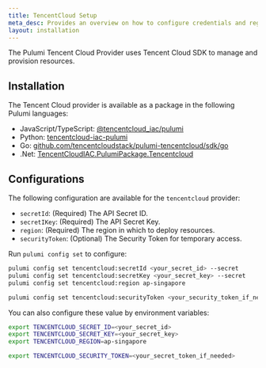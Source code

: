 ```yaml
---
title: TencentCloud Setup
meta_desc: Provides an overview on how to configure credentials and region for the Pulumi Tencent Cloud Provider
layout: installation
---
```


The Pulumi Tencent Cloud Provider uses Tencent Cloud SDK to manage and provision resources.

## Installation

The Tencent Cloud provider is available as a package in the following Pulumi languages:

- JavaScript/TypeScript: [@tencentcloud_iac/pulumi](https://www.npmjs.com/package/@tencentcloud_iac/pulumi)
- Python: [tencentcloud-iac-pulumi](https://pypi.org/manage/project/tencentcloud-iac-pulumi/releases)
- Go: [github.com/tencentcloudstack/pulumi-tencentcloud/sdk/go](github.com/tencentcloudstack/pulumi-tencentcloud/sdk/go)
- .Net: [TencentCloudIAC.PulumiPackage.Tencentcloud](https://www.nuget.org/packages/TencentCloudIAC.PulumiPackage.Tencentcloud) 

## Configurations

The following configuration are available for the `tencentcloud` provider:
- `secretId`: (Required) The API Secret ID.
- `secretIKey`: (Required) The API Secret Key.
- `region`: (Required) The region in which to deploy resources.
- `securityToken`: (Optional) The Security Token for temporary access.

Run `pulumi config set` to configure:

```bash
pulumi config set tencentcloud:secretId <your_secret_id> --secret
pulumi config set tencentcloud:secretKey <your_secret_key> --secret
pulumi config set tencentcloud:region ap-singapore

pulumi config set tencentcloud:securityToken <your_security_token_if_needed> --secret
```

You can also configure these value by environment variables:

```bash
export TENCENTCLOUD_SECRET_ID=<your_secret_id>
export TENCENTCLOUD_SECRET_KEY=<your_secret_key>
export TENCENTCLOUD_REGION=ap-singapore

export TENCENTCLOUD_SECURITY_TOKEN=<your_secret_token_if_needed>
```
